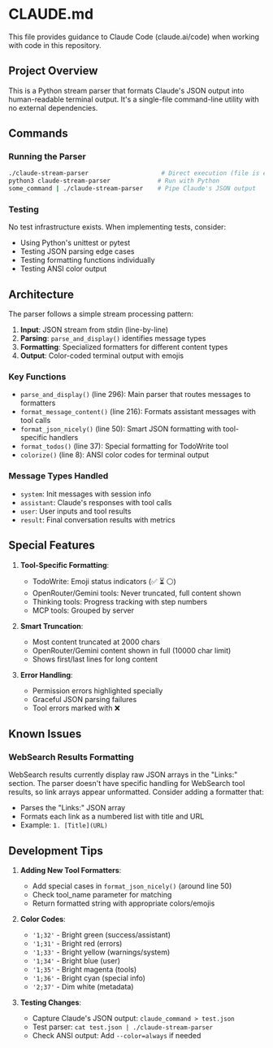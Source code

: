 # CLAUDE.md

This file provides guidance to Claude Code (claude.ai/code) when working with code in this repository.

## Project Overview

This is a Python stream parser that formats Claude's JSON output into human-readable terminal output. It's a single-file command-line utility with no external dependencies.

## Commands

### Running the Parser
```bash
./claude-stream-parser                    # Direct execution (file is executable)
python3 claude-stream-parser             # Run with Python
some_command | ./claude-stream-parser    # Pipe Claude's JSON output
```

### Testing
No test infrastructure exists. When implementing tests, consider:
- Using Python's unittest or pytest
- Testing JSON parsing edge cases
- Testing formatting functions individually
- Testing ANSI color output

## Architecture

The parser follows a simple stream processing pattern:
1. **Input**: JSON stream from stdin (line-by-line)
2. **Parsing**: `parse_and_display()` identifies message types
3. **Formatting**: Specialized formatters for different content types
4. **Output**: Color-coded terminal output with emojis

### Key Functions

- `parse_and_display()` (line 296): Main parser that routes messages to formatters
- `format_message_content()` (line 216): Formats assistant messages with tool calls
- `format_json_nicely()` (line 50): Smart JSON formatting with tool-specific handlers
- `format_todos()` (line 37): Special formatting for TodoWrite tool
- `colorize()` (line 8): ANSI color codes for terminal output

### Message Types Handled
- `system`: Init messages with session info
- `assistant`: Claude's responses with tool calls
- `user`: User inputs and tool results
- `result`: Final conversation results with metrics

## Special Features

1. **Tool-Specific Formatting**:
   - TodoWrite: Emoji status indicators (✅ ⏳ ⚪)
   - OpenRouter/Gemini tools: Never truncated, full content shown
   - Thinking tools: Progress tracking with step numbers
   - MCP tools: Grouped by server

2. **Smart Truncation**:
   - Most content truncated at 2000 chars
   - OpenRouter/Gemini content shown in full (10000 char limit)
   - Shows first/last lines for long content

3. **Error Handling**:
   - Permission errors highlighted specially
   - Graceful JSON parsing failures
   - Tool errors marked with ❌

## Known Issues

### WebSearch Results Formatting
WebSearch results currently display raw JSON arrays in the "Links:" section. The parser doesn't have specific handling for WebSearch tool results, so link arrays appear unformatted. Consider adding a formatter that:
- Parses the "Links:" JSON array
- Formats each link as a numbered list with title and URL
- Example: `1. [Title](URL)`

## Development Tips

1. **Adding New Tool Formatters**:
   - Add special cases in `format_json_nicely()` (around line 50)
   - Check tool_name parameter for matching
   - Return formatted string with appropriate colors/emojis

2. **Color Codes**:
   - `'1;32'` - Bright green (success/assistant)
   - `'1;31'` - Bright red (errors)
   - `'1;33'` - Bright yellow (warnings/system)
   - `'1;34'` - Bright blue (user)
   - `'1;35'` - Bright magenta (tools)
   - `'1;36'` - Bright cyan (special info)
   - `'2;37'` - Dim white (metadata)

3. **Testing Changes**:
   - Capture Claude's JSON output: `claude_command > test.json`
   - Test parser: `cat test.json | ./claude-stream-parser`
   - Check ANSI output: Add `--color=always` if needed